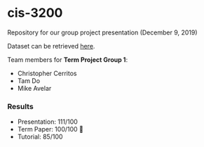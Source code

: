 # cis-3200
Repository for our group project presentation (December 9, 2019)

Dataset can be retrieved [here](https://data.lacity.org/A-Safe-City/Arrest-Data-from-2010-to-Present/yru6-6re4).

Team members for **Term Project Group 1**:
- Christopher Cerritos
- Tam Do
- Mike Avelar



### Results
- Presentation: 111/100
- Term Paper: 100/100 :100:
- Tutorial: 85/100
